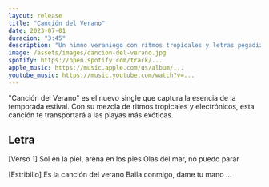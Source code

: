 ```yaml
---
layout: release
title: "Canción del Verano"
date: 2023-07-01
duracion: "3:45"
description: "Un himno veraniego con ritmos tropicales y letras pegadizas."
image: /assets/images/cancion-del-verano.jpg
spotify: https://open.spotify.com/track/...
apple_music: https://music.apple.com/us/album/...
youtube_music: https://music.youtube.com/watch?v=...
---
```


"Canción del Verano" es el nuevo single que captura la esencia de la temporada estival. Con su mezcla de ritmos tropicales y electrónicos, esta canción te transportará a las playas más exóticas.

## Letra

[Verso 1]
Sol en la piel, arena en los pies
Olas del mar, no puedo parar

[Estribillo]
Es la canción del verano
Baila conmigo, dame tu mano
...